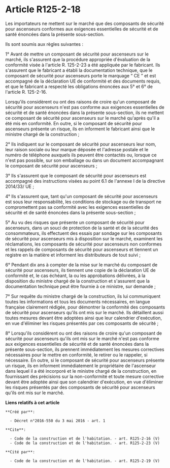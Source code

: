 # Article R125-2-18

Les importateurs ne mettent sur le marché que des composants de sécurité pour ascenseurs conformes aux exigences essentielles
de sécurité et de santé énoncées dans la présente sous-section. 

Ils sont soumis aux règles suivantes : 

1° Avant de mettre un composant de sécurité pour ascenseurs sur le marché, ils s'assurent que la procédure appropriée
d'évaluation de la conformité visée à l'article R. 125-2-23 a été appliquée par le fabricant. Ils s'assurent que le fabricant
a établi la documentation technique, que le composant de sécurité pour ascenseurs porte le marquage “ CE ” et est accompagné
de la déclaration UE de conformité et des documents requis, et que le fabricant a respecté les obligations énoncées aux 5° et
6° de l'article R. 125-2-16. 

Lorsqu'ils considèrent ou ont des raisons de croire qu'un composant de sécurité pour ascenseurs n'est pas conforme aux
exigences essentielles de sécurité et de santé énoncées dans la présente sous-section, ils ne mettent ce composant de
sécurité pour ascenseurs sur le marché qu'après qu'il a été mis en conformité. En outre, si le composant de sécurité pour
ascenseurs présente un risque, ils en informent le fabricant ainsi que le ministre chargé de la construction ; 

2° Ils indiquent sur le composant de sécurité pour ascenseurs leur nom, leur raison sociale ou leur marque déposée et
l'adresse postale et le numéro de téléphone auxquels ils peuvent être contactés ou, lorsque ce n'est pas possible, sur son
emballage ou dans un document accompagnant le composant de sécurité pour ascenseurs ; 

3° Ils s'assurent que le composant de sécurité pour ascenseurs est accompagné des instructions visées au point 6.1 de
l'annexe I de la directive 2014/33/ UE ; 

4° Ils s'assurent que, tant qu'un composant de sécurité pour ascenseurs est sous leur responsabilité, les conditions de
stockage ou de transport ne compromettent pas sa conformité avec les exigences essentielles de sécurité et de santé énoncées
dans la présente sous-section ; 

5° Au vu des risques que présente un composant de sécurité pour ascenseurs, dans un souci de protection de la santé et de la
sécurité des consommateurs, ils effectuent des essais par sondage sur les composants de sécurité pour ascenseurs mis à
disposition sur le marché, examinent les réclamations, les composants de sécurité pour ascenseurs non conformes et les
rappels de composants de sécurité pour ascenseurs et tiennent un registre en la matière et informent les distributeurs de
tout suivi ; 

6° Pendant dix ans à compter de la mise sur le marché du composant de sécurité pour ascenseurs, ils tiennent une copie de la
déclaration UE de conformité et, le cas échéant, la ou les approbations délivrées, à la disposition du ministre chargé de la
construction et s'assurent que la documentation technique peut être fournie à ce ministre, sur demande ; 

7° Sur requête du ministre chargé de la construction, ils lui communiquent toutes les informations et tous les documents
nécessaires, en langue française clairement rédigée, pour démontrer la conformité des composants de sécurité pour ascenseurs
qu'ils ont mis sur le marché. Ils détaillent aussi toutes mesures devant être adoptées ainsi que leur calendrier d'exécution,
en vue d'éliminer les risques présentés par ces composants de sécurité ; 

8° Lorsqu'ils considèrent ou ont des raisons de croire qu'un composant de sécurité pour ascenseurs qu'ils ont mis sur le
marché n'est pas conforme aux exigences essentielles de sécurité et de santé énoncées dans la présente sous-section, ils
prennent immédiatement les mesures correctives nécessaires pour le mettre en conformité, le retirer ou le rappeler, si
nécessaire. En outre, si le composant de sécurité pour ascenseurs présente un risque, ils en informent immédiatement le
propriétaire de l'ascenseur dans lequel il a été incorporé et le ministre chargé de la construction, en fournissant des
précisions sur la non-conformité et toute mesure corrective devant être adoptée ainsi que son calendrier d'exécution, en vue
d'éliminer les risques présentés par des composants de sécurité pour ascenseurs qu'ils ont mis sur le marché.

**Liens relatifs à cet article**

	**Créé par**:

	  - Décret n°2016-550 du 3 mai 2016 - art. 1

	**Cite**:

	  - Code de la construction et de l'habitation. - art. R125-2-16 (V)
	  - Code de la construction et de l'habitation. - art. R125-2-23 (V)

	**Cité par**:

	  - Code de la construction et de l'habitation. - art. R125-2-19 (V)
